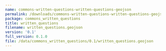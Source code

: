 ```yaml
---
name: commons-written-questions-written-questions-geojson
permalink: /downloads/commons-written-questions-written-questions-geojson/0_1
package: commons_written_questions
title: written_questions
filename: written_questions.geojson
version: '0.1'
full_version: 0.1.0
file: /data/commons_written_questions/0.1/written_questions.geojson
---
```

